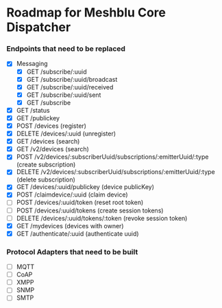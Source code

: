 # Roadmap for Meshblu Core Dispatcher

### Endpoints that need to be replaced
- [x] Messaging
  - [x] GET /subscribe/:uuid
  - [x] GET /subscribe/:uuid/broadcast
  - [x] GET /subscribe/:uuid/received
  - [x] GET /subscribe/:uuid/sent
  - [x] GET /subscribe
- [x] GET /status
- [x] GET /publickey
- [x] POST /devices (register)
- [x] DELETE /devices/:uuid (unregister)
- [x] GET /devices (search)
- [x] GET /v2/devices (search)
- [x] POST /v2/devices/:subscriberUuid/subscriptions/:emitterUuid/:type (create subscription)
- [x] DELETE /v2/devices/:subscriberUuid/subscriptions/:emitterUuid/:type (delete subscription)
- [x] GET /devices/:uuid/publickey (device publicKey)
- [x] POST /claimdevice/:uuid (claim device)
- [ ] POST /devices/:uuid/token (reset root token)
- [ ] POST /devices/:uuid/tokens (create session tokens)
- [ ] DELETE /devices/:uuid/tokens/:token (revoke session token)
- [x] GET /mydevices (devices with owner)
- [x] GET /authenticate/:uuid (authenticate uuid)

### Protocol Adapters that need to be built
 - [ ] MQTT
 - [ ] CoAP
 - [ ] XMPP
 - [ ] SNMP
 - [ ] SMTP
